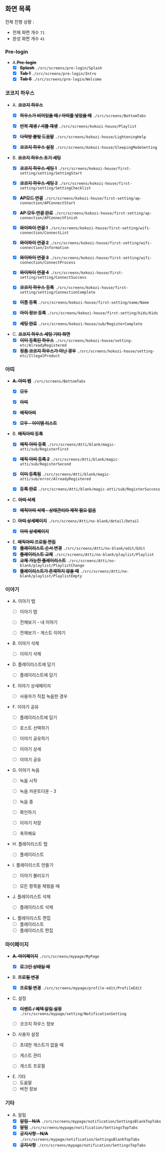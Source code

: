 ## 화면 목록

전체 진행 상황 :

- 전체 화면 개수 `71`
- 완성 화면 개수 `41`

### Pre-login

- A.**~~Pre-login~~**
    - [x] **~~Splash~~** `./src/screens/pre-login/Splash`
    - [x] **~~Tab 1~~** `./src/screens/pre-login/Intro`
    - [x] **~~Tab 6~~** `./src/screens/pre-login/Welcome`

### 코코지 하우스

- A. **~~코코지 하우스~~**
    - [x] **~~하우스가 비어있을 때 / 아띠를 넣었을 때~~** `./src/screens/BottomTabs`
    - [x] **~~반복 재생 / 셔플 재생~~** `./src/screens/kokozi-house/Playlist`
    - [x] **~~다락방 불빛 도움말~~** `./src/screens/kokozi-house/LighteningHelp`
    - [x] **~~코코지 하우스 설정~~** `./src/screens/kokozi-house/SleepingModeSetting`


- B. **~~코코지 하우스 초기 세팅~~**
    - [x] **~~코코지 하우스 세팅 1~~** `./src/screens/kokozi-house/first-setting/setting/SettingStart`
    - [x] **~~코코지 하우스 세팅 2~~** `./src/screens/kokozi-house/first-setting/setting/SettingChecklist`
    - [x] **~~AP모드 연결~~** `./src/screens/kokozi-house/first-setting/ap-connection/APConnectStart`
    - [x] **~~AP 모두 연결 완료~~** `./src/screens/kokozi-house/first-setting/ap-connection/APConnectFinish`
    - [x] **~~와이파이 연결 1~~** `./src/screens/kokozi-house/first-setting/wifi-connection/ConnectList`
    - [x] **~~와이파이 연결 2~~** `./src/screens/kokozi-house/first-setting/wifi-connection/Information`
    - [x] **~~와이파이 연결 3~~** `./src/screens/kokozi-house/first-setting/wifi-connection/ConnectProcess`
    - [x] **~~와이파이 연결 4~~** `./src/screens/kokozi-house/first-setting/setting/ConnectSuccess`
    - [x] **~~코코지 하우스 등록~~** `./src/screens/kokozi-house/first-setting/setting/ConnectionComplete`
    - [x] **~~이름 등록~~** `./src/screens/kokozi-house/first-setting/name/Name`
    - [x] **~~아이 정보 등록~~** `./src/screens/kokozi-house/first-setting/kids/Kids`
    - [x] **~~세팅 완료~~** `./src/screens/kokozi-house/sub/RegisterComplete`


- C. **~~코코지 하우스 세팅 기타 화면~~**
    - [x] **~~이미 등록된 하우스~~** `./src/screens/kokozi-house/setting-etc/AlreadyRegistered`
    - [x] **~~정품 코코지 하우스가 아닌 경우~~** `./src/screens/kokozi-house/setting-etc/IllegalProduct`

### 아띠

- **~~A. 아띠 탭~~** `./src/screens/BottomTabs`
    - [x] **~~모두~~**
    - [x] **~~아띠~~**
    - [x] **~~매직아띠~~**
    - [x] **~~모두 - 아이템 리스트~~**


- B. **~~매직아띠 등록~~**
    - [x] **~~매직 아띠 등록~~** `./src/screens/Atti/blank/magic-atti/sub/RegisterFirst`
    - [x] **~~매직 아띠 등록 2~~** `./src/screens/Atti/blank/magic-atti/sub/RegisterSecond`
    - [x] **~~이미 등록됨~~** `./src/screens/Atti/blank/magic-atti/sub/error/AlreadyRegistered`
    - [x] **~~등록 완료~~** `./src/screens/Atti/blank/magic-atti/sub/RegisterSuccess`


- C. **~~아띠 삭제~~**
    - [x] **~~매직아띠 삭제 - 상태관리라 제작 필요 없음~~**


- D. **~~아띠 상세페이지~~** `./src/screens/Atti/no-blank/detail/Detail`
    - [x] **~~아띠 상세페이지~~**


- E. **~~매직아띠 프로필 편집~~**
    - [x] **~~플레이리스트 순서 변경~~** `./src/screens/Atti/no-blank/edit/Edit`
    - [x] **~~플레이리스트 교체~~** `./src/screens/Atti/no-blank/playlist/Playlist`
    - [x] **~~교체 가능한 플레이리스트~~** `./src/screens/Atti/no-blank/playlist/PlaylistChange`
    - [x] **~~플레이리스트가 존재하지 않을 때~~** `./src/screens/Atti/no-blank/playlist/PlaylistEmpty`

### 이야기

- A. 이야기 탭
    - [ ] 이야기 탭
    - [ ] 전체보기 - 내 이야기
    - [ ] 전체보기 - 게스트 이야기


- B. 이야기 삭제
    - [ ] 이야기 삭제


- D. 플레이리스트에 담기
    - [ ] 플레이리스트에 담기


- E. 이야기 상세페이지
    - [ ] 사용자가 직접 녹음한 경우


- F. 이야기 공유
    - [ ] 플레이리스트에 담기
    - [ ] 호스트 선택하기
    - [ ] 이야기 공유하기
    - [ ] 이야기 상세
    - [ ] 이야기 공유


- G. 이야기 녹음
    - [ ] 녹음 시작
    - [ ] 녹음 카운트다운 - 3
    - [ ] 녹음 중
    - [ ] 확인하기
    - [ ] 이야기 저장
    - [ ] 축하해요


- H. 플레이리스트 탭
    - [ ] 플레이리스트


- I. 플레이리스트 만들기
    - [ ] 이야기 불러오기
    - [ ] 모든 항목을 채웠을 때


- J. 플레이리스트 삭제
    - [ ] 플레이리스트 삭제


- L. 플레이리스트 편집
    - [ ] 플레이리스트
    - [ ] 플레이리스트 편집

### 마이페이지

- **~~A. 마이페이지~~** `./src/screens/mypage/MyPage`
    - [x] **~~로그인 상태일 때~~**


- B. **~~프로필 변경~~**
    - [x] **~~프로필 변경~~** `./src/screens/mypage/profile-edit/ProfileEdit`


- C. 설정
    - [x] **~~이벤트 / 혜택 알림 설정~~** `./src/screens/mypage/setting/NotificationSetting`
    - [ ] 코코지 하우스 정보


- D. 사용자 설정
    - [ ] 초대한 게스트가 없을 때
    - [ ] 게스트 관리
    - [ ] 게스트 프로필


- E. 기타
    - [ ] 도움말
    - [ ] 버전 정보

### 기타

- A. 알림
    - [x] **~~알림 - N/A~~** `./src/screens/mypage/notification/SettingsBlankTopTabs`
    - [x] **~~알림~~** `./src/screens/mypage/notification/SettingsTopTabs`
    - [x] **~~공지사항 - N/A~~** `./src/screens/mypage/notification/SettingsBlankTopTabs`
    - [x] **~~공지사항~~** `./src/screens/mypage/notification/SettingsTopTabs`